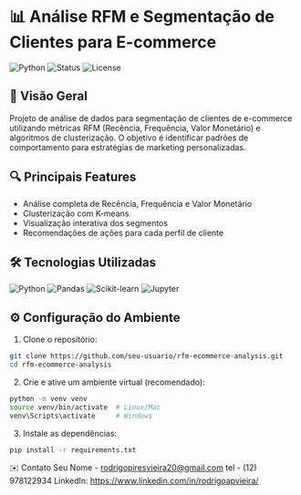 # 📊 Análise RFM e Segmentação de Clientes para E-commerce

<img src="https://img.shields.io/badge/Python-3.8%2B-blue" alt="Python"> <img src="https://img.shields.io/badge/Status-Concluído-green" alt="Status"> <img src="https://img.shields.io/badge/Licença-MIT-orange" alt="License">

## 📌 Visão Geral

Projeto de análise de dados para segmentação de clientes de e-commerce utilizando métricas RFM (Recência, Frequência, Valor Monetário) e algoritmos de clusterização. O objetivo é identificar padrões de comportamento para estratégias de marketing personalizadas.

## 🔍 Principais Features

- Análise completa de Recência, Frequência e Valor Monetário
- Clusterização com K-means
- Visualização interativa dos segmentos
- Recomendações de ações para cada perfil de cliente

## 🛠 Tecnologias Utilizadas

<p align="left">
  <img src="https://img.shields.io/badge/Python-FFD43B?style=for-the-badge&logo=python&logoColor=blue" alt="Python">
  <img src="https://img.shields.io/badge/Pandas-2C2D72?style=for-the-badge&logo=pandas&logoColor=white" alt="Pandas">
  <img src="https://img.shields.io/badge/scikit_learn-F7931E?style=for-the-badge&logo=scikit-learn&logoColor=white" alt="Scikit-learn">
  <img src="https://img.shields.io/badge/Jupyter-F37626?style=for-the-badge&logo=Jupyter&logoColor=white" alt="Jupyter">
</p>


## ⚙️ Configuração do Ambiente

1. Clone o repositório:
```bash
git clone https://github.com/seu-usuario/rfm-ecommerce-analysis.git
cd rfm-ecommerce-analysis
```
2. Crie e ative um ambiente virtual (recomendado):

```bash
python -m venv venv
source venv/bin/activate  # Linux/Mac
venv\Scripts\activate     # Windows
```
3. Instale as dependências:
```bash
pip install -r requirements.txt
```

✉️ Contato
Seu Nome - rodrigopiresvieira20@gmail.com
tel - (12) 978122934
LinkedIn: https://www.linkedin.com/in/rodrigoapvieira/
